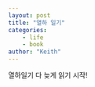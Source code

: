 ```yaml
---
layout: post
title: "열하 일기"
categories:
    - life
    - book
author: "Keith"
---
```


열하일기 다 늦게 읽기 시작!